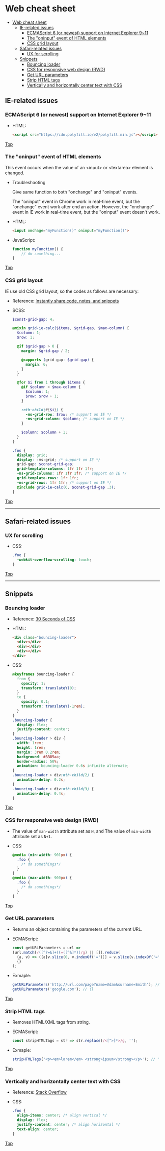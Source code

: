 # Web cheat sheet

- [Web cheat sheet](#web-cheat-sheet)
  - [IE-related issues](#ie-related-issues)
    - [ECMAScript 6 (or newest) support on Internet Explorer 9~11](#ecmascript-6-or-newest-support-on-internet-explorer-911)
    - [The "oninput" event of HTML elements](#the-oninput-event-of-html-elements)
    - [CSS grid layout](#css-grid-layout)
  - [Safari-related issues](#safari-related-issues)
    - [UX for scrolling](#ux-for-scrolling)
  - [Snippets](#snippets)
    - [Bouncing loader](#bouncing-loader)
    - [CSS for responsive web design (RWD)](#css-for-responsive-web-design-rwd)
    - [Get URL parameters](#get-url-parameters)
    - [Strip HTML tags](#strip-html-tags)
    - [Vertically and horizontally center text with CSS](#vertically-and-horizontally-center-text-with-css)

## IE-related issues

### ECMAScript 6 (or newest) support on Internet Explorer 9~11

- HTML:

  ```html
  <script src="https://cdn.polyfill.io/v2/polyfill.min.js"></script>
  ```

[Top](#web-cheat-sheet)

### The "oninput" event of HTML elements

This event occurs when the value of an \<input> or \<textarea> element is changed.

- Troubleshooting

  Give same function to both "onchange" and "oninput" events.

  The "oninput" event in Chrome work in real-time event, but the "onchange" event work after end an action. However, the "onchange" event in IE work in real-time event, but the "oninput" event doesn't work.

- HTML:

  ```html
  <input onchage="myFunction()" oninput="myFunction()">
  ```

- JavaScript:

  ```javascript
  function myFunction() {
      // do something...
  }
  ```

[Top](#web-cheat-sheet)

### CSS grid layout

IE use old CSS grid layout, so the codes as follows are necessary:

- Reference: [Instantly share code, notes, and snippets](https://gist.github.com/rbnlffl)

- SCSS:

  ```scss
  $const-grid-gap: 4;

  @mixin grid-ie-calc($items, $grid-gap, $max-column) {
    $column: 1;
    $row: 1;

    @if $grid-gap > 0 {
      margin: $grid-gap / 2;

      @supports (grid-gap: $grid-gap) {
        margin: 0;
      }
    }

    @for $i from 1 through $items {
      @if $column > $max-column {
        $column: 1;
        $row: $row + 1;
      }

      :nth-child(#{$i}) {
        -ms-grid-row: $row; /* support on IE */
        -ms-grid-column: $column; /* support on IE */
      }

      $column: $column + 1;
    }
  }

  .foo {
    display: grid;
    display: -ms-grid; /* support on IE */
    grid-gap: $const-grid-gap;
    grid-template-columns: 1fr 1fr 1fr;
    -ms-grid-columns: 1fr 1fr 1fr; /* support on IE */
    grid-template-rows: 1fr 1fr;
    -ms-grid-rows: 1fr 1fr; /* support on IE */
    @include grid-ie-calc(6, $const-grid-gap ,3);
  }
  ```

[Top](#web-cheat-sheet)

---

## Safari-related issues

### UX for scrolling

- CSS:

  ```css
  .foo {
    -webkit-overflow-scrolling: touch;
  }
  ```

[Top](#web-cheat-sheet)

---

## Snippets

### Bouncing loader

- Reference: [30 Seconds of CSS](https://atomiks.github.io/30-seconds-of-css/#bouncing-loader)

- HTML:

  ```html
  <div class="bouncing-loader">
    <div></div>
    <div></div>
    <div></div>
  </div>
  ```

- CSS:

  ```css
  @keyframes bouncing-loader {
    from {
      opacity: 1;
      transform: translateY(0);
    }
    to {
      opacity: 0.1;
      transform: translateY(-1rem);
    }
  }
  .bouncing-loader {
    display: flex;
    justify-content: center;
  }
  .bouncing-loader > div {
    width: 1rem;
    height: 1rem;
    margin: 3rem 0.2rem;
    background: #8385aa;
    border-radius: 50%;
    animation: bouncing-loader 0.6s infinite alternate;
  }
  .bouncing-loader > div:nth-child(2) {
    animation-delay: 0.2s;
  }
  .bouncing-loader > div:nth-child(3) {
    animation-delay: 0.4s;
  }
  ```

[Top](#web-cheat-sheet)

### CSS for responsive web design (RWD)

- The value of `man-width` attribute set as `N`, and The value of `min-width` attribute set as `N+1`.

- CSS:

  ```css
  @media (min-width: 901px) {
    .foo {
      /* do somethings*/
    }
  }
  @media (max-width: 900px) {
    .foo {
      /* do somethings*/
    }
  }
  ```

[Top](#web-cheat-sheet)

### Get URL parameters

- Returns an object containing the parameters of the current URL.

- ECMAScript:

  ```javascript
  const getURLParameters = url =>
  (url.match(/([^?=&]+)(=([^&]*))/g) || []).reduce(
    (a, v) => ((a[v.slice(0, v.indexOf('='))] = v.slice(v.indexOf('=') + 1)), a),
    {}
  );
  ```

- Exmaple:

  ```javascript
  getURLParameters('http://url.com/page?name=Adam&surname=Smith'); // {name: 'Adam', surname: 'Smith'}
  getURLParameters('google.com'); // {}
  ```

[Top](#web-cheat-sheet)

### Strip HTML tags

- Removes HTML/XML tags from string.

- ECMAScript:

  ```javascript
  const stripHTMLTags = str => str.replace(/<[^>]*>/g, '');
  ```

- Exmaple:

  ```javascript
  stripHTMLTags('<p><em>lorem</em> <strong>ipsum</strong></p>'); // 'lorem ipsum'
  ```

[Top](#web-cheat-sheet)

### Vertically and horizontally center text with CSS

- Reference: [Stack Overflow](https://stackoverflow.com/questions/8865458/how-do-i-vertically-center-text-with-css)

- CSS:

  ```css
  .foo {
    align-items: center; /* align vertical */
    display: flex;
    justify-content: center; /* align horizontal */
    text-align: center;
  }
  ```

[Top](#web-cheat-sheet)
